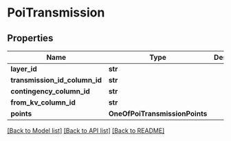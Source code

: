 # PoiTransmission

## Properties
Name | Type | Description | Notes
------------ | ------------- | ------------- | -------------
**layer_id** | **str** |  | [optional] 
**transmission_id_column_id** | **str** |  | [optional] 
**contingency_column_id** | **str** |  | [optional] 
**from_kv_column_id** | **str** |  | [optional] 
**points** | **OneOfPoiTransmissionPoints** |  | [optional] 

[[Back to Model list]](../README.md#documentation-for-models) [[Back to API list]](../README.md#documentation-for-api-endpoints) [[Back to README]](../README.md)

